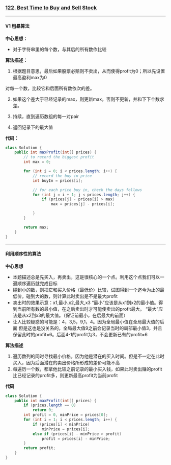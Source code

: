### [122. Best Time to Buy and Sell Stock](//https://leetcode.com/problems/best-time-to-buy-and-sell-stock/)

---

#### V1 粗暴算法

**中心思想：**

- 对于字符串里的每个数，与其后的所有数作比较



**算法描述：**

1. 根据题目意思，最后如果股票必赔则不卖出，从而使得profit为0；所以先设置最高盈利max为0

对每一个数，比较它和后面所有数依次的差。

2. 如果这个差大于已经记录的max，则更新max。否则不更新，并和下下个数求差。

3. 持续，直到遍历数组的每一对pair

4. 返回记录下的最大值



**代码：**

```java
class Solution {
	public int maxProfit(int[] prices) {
		// to record the biggest profit
		int max = 0;

		for (int i = 0; i < prices.length; i++) {
			// record the buy in price
			int buyIn = prices[i];

			// for each price buy in, check the days follows
			for (int j = i + 1; j < prices.length; j++) {
				if (prices[j] - prices[i] > max)
					max = prices[j] - prices[i];

			}
		}

		return max;
	}
}

```

---

#### 利用顺序性的算法

**中心思想**

- 本题描述总是先买入，再卖出，这是很核心的一个点。利用这个点我们可以一遍顺序遍历就完成目标
- 碰到小的数，则把它和买入价格（最低价）比较，试图得到一个迄今为止的最低价。碰到大的数，则计算此时卖出是不是最大profit
- 卖出时的效果示意：x1,最小,x2,最大,x3
  “最小”应该是从x1到x2的最小值。得到当前所有数的最小值，在之后卖出时才可能使卖出的profit最大。
  “最大”应该是从x2到x3的最大值。（保证前最小，在后最大的前面） 
- 让人比较疑惑的可能是：4，3,5，9,1，4。因为全局最小值在全局最大值的后面
  但是这也是没关系的，全局最大值9之前会记录当时的局部最小值3，并且保留此时的profit=6。后面4-1的profit为3，不会更新已有的profit=6



**算法描述**

1. 遍历数列的同时寻找最小价格，因为他是潜在的买入时间。但是不一定在此时买入，因为后面潜在的卖出价格所形成的差价可能不高
2. 每遍历一个数，都拿他比较之前记录的最小买入钱，如果此时卖出赚的profit比已经记录的profit多，则更新最高profit为当前profit



**代码**

```java
class Solution {
	public int maxProfit(int[] prices) {
		if (prices.length == 0)
			return 0;
		int profit = 0, minPrice = prices[0];
		for (int i = 1; i < prices.length; i++) {
			if (prices[i] < minPrice)
				minPrice = prices[i];
			else if (prices[i] - minPrice > profit)
				profit = prices[i] - minPrice;
		}
		return profit;
	}
}
```

